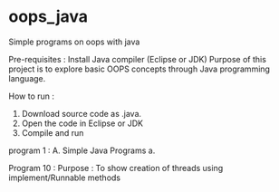 # oops_java
Simple programs on oops with java

Pre-requisites : Install Java compiler (Eclipse or JDK)
Purpose of this project is to explore basic OOPS concepts through Java programming  language.

How to run : 
1. Download source code as .java.
2. Open the code in Eclipse or JDK
3. Compile and run

program 1 :
A. Simple Java Programs
  a.

Program 10 : 
Purpose : To show creation of threads using implement/Runnable methods


